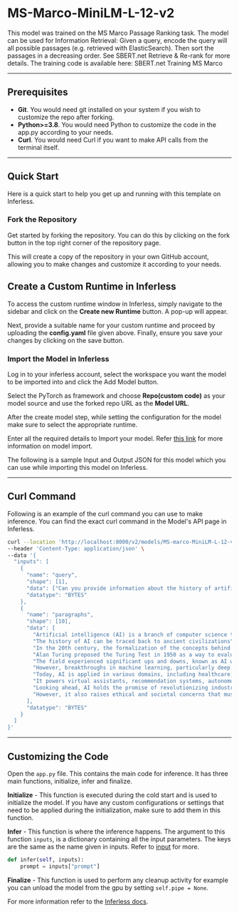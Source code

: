 # MS-Marco-MiniLM-L-12-v2
This model was trained on the MS Marco Passage Ranking task. The model can be used for Information Retrieval: Given a query, encode the query will all possible passages (e.g. retrieved with ElasticSearch). Then sort the passages in a decreasing order. See SBERT.net Retrieve & Re-rank for more details. The training code is available here: SBERT.net Training MS Marco

---
## Prerequisites
- **Git**. You would need git installed on your system if you wish to customize the repo after forking.
- **Python>=3.8**. You would need Python to customize the code in the app.py according to your needs.
- **Curl**. You would need Curl if you want to make API calls from the terminal itself.

---
## Quick Start
Here is a quick start to help you get up and running with this template on Inferless.

### Fork the Repository
Get started by forking the repository. You can do this by clicking on the fork button in the top right corner of the repository page.

This will create a copy of the repository in your own GitHub account, allowing you to make changes and customize it according to your needs.

## Create a Custom Runtime in Inferless
To access the custom runtime window in Inferless, simply navigate to the sidebar and click on the **Create new Runtime** button. A pop-up will appear.

Next, provide a suitable name for your custom runtime and proceed by uploading the **config.yaml** file given above. Finally, ensure you save your changes by clicking on the save button.


### Import the Model in Inferless
Log in to your inferless account, select the workspace you want the model to be imported into and click the Add Model button.

Select the PyTorch as framework and choose **Repo(custom code)** as your model source and use the forked repo URL as the **Model URL**.

After the create model step, while setting the configuration for the model make sure to select the appropriate runtime.

Enter all the required details to Import your model. Refer [this link](https://docs.inferless.com/integrations/github-custom-code) for more information on model import.

The following is a sample Input and Output JSON for this model which you can use while importing this model on Inferless.

---
## Curl Command
Following is an example of the curl command you can use to make inference. You can find the exact curl command in the Model's API page in Inferless.
```bash
curl --location 'http://localhost:8000/v2/models/MS-marco-MiniLM-L-12-v2/infer' \
--header 'Content-Type: application/json' \
--data '{
  "inputs": [
    {
      "name": "query",
      "shape": [1],
      "data": ["Can you provide information about the history of artificial intelligence?"],
      "datatype": "BYTES"
    },
    {
      "name": "paragraphs",
      "shape": [10],
      "data": [
        "Artificial intelligence (AI) is a branch of computer science that aims to create machines capable of intelligent behavior.",
        "The history of AI can be traced back to ancient civilizations",
        "In the 20th century, the formalization of the concepts behind AI began to take shape.",
        "Alan Turing proposed the Turing Test in 1950 as a way to evaluate a machines ability to exhibit intelligent behavior",
        "The field experienced significant ups and downs, known as AI winters, where funding and interest in AI research waned.",
        "However, breakthroughs in machine learning, particularly deep learning, have revitalized the field in recent years",
        "Today, AI is applied in various domains, including healthcare, finance, transportation, and entertainment.",
        "It powers virtual assistants, recommendation systems, autonomous vehicles, and much more.",
        "Looking ahead, AI holds the promise of revolutionizing industries and reshaping society.",
        "However, it also raises ethical and societal concerns that must be addressed"
      ],
      "datatype": "BYTES"
    }
  ]
}'

```

---
## Customizing the Code
Open the `app.py` file. This contains the main code for inference. It has three main functions, initialize, infer and finalize.

**Initialize** -  This function is executed during the cold start and is used to initialize the model. If you have any custom configurations or settings that need to be applied during the initialization, make sure to add them in this function.

**Infer** - This function is where the inference happens. The argument to this function `inputs`, is a dictionary containing all the input parameters. The keys are the same as the name given in inputs. Refer to [input](#input) for more.

```python
def infer(self, inputs):
    prompt = inputs["prompt"]
```

**Finalize** - This function is used to perform any cleanup activity for example you can unload the model from the gpu by setting `self.pipe = None`.

For more information refer to the [Inferless docs](https://docs.inferless.com/).
